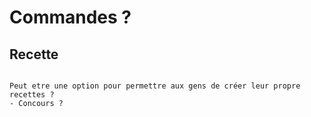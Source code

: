 # Commandes ?

## Recette

```{note}

Peut etre une option pour permettre aux gens de créer leur propre recettes ?
- Concours ?


```